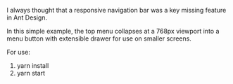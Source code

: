 I always thought that a responsive navigation bar was a key missing feature in Ant Design.

In this simple example, the top menu collapses at a 768px viewport into a menu button with extensible drawer for use on smaller screens.

For use:

1) yarn install
2) yarn start
